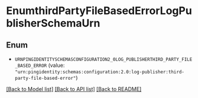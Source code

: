 # EnumthirdPartyFileBasedErrorLogPublisherSchemaUrn

## Enum


* `URNPINGIDENTITYSCHEMASCONFIGURATION2_0LOG_PUBLISHERTHIRD_PARTY_FILE_BASED_ERROR` (value: `"urn:pingidentity:schemas:configuration:2.0:log-publisher:third-party-file-based-error"`)


[[Back to Model list]](../README.md#documentation-for-models) [[Back to API list]](../README.md#documentation-for-api-endpoints) [[Back to README]](../README.md)


